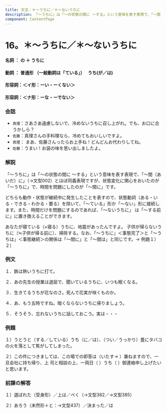 ```yaml
---
title: 文法：＊～うちに／＊～ないうちに
description: 「～うちに」は「～の状態の間に ～する」という意味を表す表現で、「～間（あいだ）に」（→文型002）とほぼ同義表現ですが、状態変化に関心をおいたのが「～うちに」で、時間を問題にしたのが「～間に」です。
component: ContentPage
---
```



# 16。＊～うちに／＊～ないうちに
#### 名詞 ： の ＋ うちに
#### 動詞 ： 普通形 （一般動詞は「ている」）   うち(が／は)
#### 形容詞：＜イ形：ーい・ーくない＞    
#### 形容詞：＜ナ形：ーな・ーでない＞    

### 会話
- `真理`：さあさあ遠慮しないで、冷めないうちに召し上がれ。でも、お口に合うかしら？
- `佐藤`：真理さんの手料理なら、冷めてもおいしいですよ。
- `真理`： まあ、佐藤さんったらお上手ね！どんどんお代わりしてね。
- `佐藤`：うまい！お袋の味を思い出しましたよ。

### 解説
「～うちに」は「～の状態の間に ～する」という意味を表す表現で、「～間（あいだ）に」（→文型002）とほぼ同義表現ですが、状態変化に関心をおいたのが「～うちに」で、時間を問題にしたのが「～間に」です。

どちらも動作・状態が継続中に発生したことを表すので、状態動詞（ある・いる・できる・わかる・要る）を除いて、「～ている」形か「～ない」形に接続します。また、時間だけを問題にするのであれば、「～ないうちに」 は「～する前に」に置き換えることができます。

あなたが寝ている（×寝る）うちに、地震があったんですよ。 子供が帰らないうちに（≒子供が帰る前に）、掃除する。なお、「～うちに」＜事態完了＞と「～うちは」＜事態継続＞の関係は「～間に」と「～間は」と同じです。→ 例題１）２）

### 例文
１．鉄は熱いうちに打て。

２．あの先生の授業は退屈で、聞いているうちに、いつも眠くなる。

３．生きてるうちが花なのさ。死んで花実が咲くものか。

４．あ、もう五時ですね。暗くならないうちに帰りましょう。

５．そうそう、忘れないうちに話しておこう。実は・・・

### 例題
１）うとうと（する／している）うち（に／は）、（つい／うっかり）畳にタバコの火を落として焦がしてしまった。

２）この件につきましては、この場での即答は（いたす→ ）兼ねますので、一旦会社に持ち帰り、上 司と相談の上、一両日（ ）うち（ ）御連絡申し上げたいと思います。

### 前課の解答
１）選ばれた（受身形）／上は／べく（→文型382／→文型385）

２）あろう（未然形＋と：→文型437）／決まった／は
